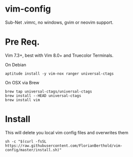 # vim-config
Sub-Net .vimrc, no windows, gvim or neovim support.

# Pre Req.
Vim 7.3+, best with Vim 8.0+ and Truecolor Terminals.


On Debian
```
aptitude install -y vim-nox ranger universal-ctags
```


On OSX via Brew
```
brew tap universal-ctags/universal-ctags
brew install --HEAD universal-ctags
brew install vim
```


# Install
This will delete you local vim config files and overwrites them
```
sh -c "$(curl -fsSL https://raw.githubusercontent.com/FlorianBerthold/vim-config/master/install.sh)"
```
